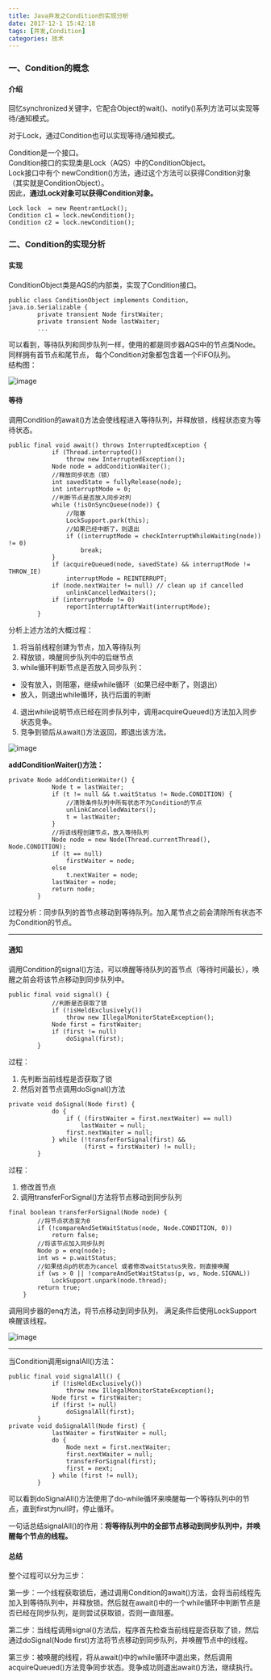 ```yaml
---
title: Java并发之Condition的实现分析
date: 2017-12-1 15:42:18
tags: [并发,Condition]
categories: 技术
---
```

### 一、Condition的概念

#### 介绍
回忆synchronized关键字，它配合Object的wait()、notify()系列方法可以实现等待/通知模式。

对于Lock，通过Condition也可以实现等待/通知模式。



Condition是一个接口。  
Condition接口的实现类是Lock（AQS）中的ConditionObject。  
Lock接口中有个 newCondition()方法，通过这个方法可以获得Condition对象（其实就是ConditionObject）。  
因此，**通过Lock对象可以获得Condition对象。**
```
Lock lock  = new ReentrantLock();
Condition c1 = lock.newCondition();
Condition c2 = lock.newCondition();
```



### 二、Condition的实现分析

#### 实现

ConditionObject类是AQS的内部类，实现了Condition接口。

```
public class ConditionObject implements Condition, java.io.Serializable {
        private transient Node firstWaiter;
        private transient Node lastWaiter;
        ...
```
可以看到，等待队列和同步队列一样，使用的都是同步器AQS中的节点类Node。
同样拥有首节点和尾节点，
每个Condition对象都包含着一个FIFO队列。  
结构图：

![image](http://osuskkx7k.bkt.clouddn.com/condition.jpg)

#### 等待

调用Condition的await()方法会使线程进入等待队列，并释放锁，线程状态变为等待状态。
```
public final void await() throws InterruptedException {
            if (Thread.interrupted())
                throw new InterruptedException();
            Node node = addConditionWaiter();
            //释放同步状态（锁）
            int savedState = fullyRelease(node);
            int interruptMode = 0;
            //判断节点是否放入同步对列
            while (!isOnSyncQueue(node)) {
                //阻塞
                LockSupport.park(this);
                //如果已经中断了，则退出
                if ((interruptMode = checkInterruptWhileWaiting(node)) != 0)
                    break;
            }
            if (acquireQueued(node, savedState) && interruptMode != THROW_IE)
                interruptMode = REINTERRUPT;
            if (node.nextWaiter != null) // clean up if cancelled
                unlinkCancelledWaiters();
            if (interruptMode != 0)
                reportInterruptAfterWait(interruptMode);
        }
```

分析上述方法的大概过程：
1. 将当前线程创建为节点，加入等待队列
2. 释放锁，唤醒同步队列中的后继节点
3. while循环判断节点是否放入同步队列：

- 没有放入，则阻塞，继续while循环（如果已经中断了，则退出）
- 放入，则退出while循环，执行后面的判断
4. 退出while说明节点已经在同步队列中，调用acquireQueued()方法加入同步状态竞争。
5. 竞争到锁后从await()方法返回，即退出该方法。  

![image](http://osuskkx7k.bkt.clouddn.com/enterCon.png)

**addConditionWaiter()方法：**
```
private Node addConditionWaiter() {
            Node t = lastWaiter;
            if (t != null && t.waitStatus != Node.CONDITION) {
                //清除条件队列中所有状态不为Condition的节点
                unlinkCancelledWaiters();
                t = lastWaiter;
            }
            //将该线程创建节点，放入等待队列
            Node node = new Node(Thread.currentThread(), Node.CONDITION);
            if (t == null)
                firstWaiter = node;
            else
                t.nextWaiter = node;
            lastWaiter = node;
            return node;
        }
```

过程分析：同步队列的首节点移动到等待队列。加入尾节点之前会清除所有状态不为Condition的节点。


---
#### 通知
调用Condition的signal()方法，可以唤醒等待队列的首节点（等待时间最长），唤醒之前会将该节点移动到同步队列中。

```
public final void signal() {
            //判断是否获取了锁
            if (!isHeldExclusively())
                throw new IllegalMonitorStateException();
            Node first = firstWaiter;
            if (first != null)
                doSignal(first);
        }
```
过程：
1. 先判断当前线程是否获取了锁
2. 然后对首节点调用doSignal()方法

```
private void doSignal(Node first) {
            do {
                if ( (firstWaiter = first.nextWaiter) == null)
                    lastWaiter = null;
                first.nextWaiter = null;
            } while (!transferForSignal(first) &&
                     (first = firstWaiter) != null);
        }
```
过程：
1. 修改首节点
2. 调用transferForSignal()方法将节点移动到同步队列


```
final boolean transferForSignal(Node node) {
        //将节点状态变为0   
        if (!compareAndSetWaitStatus(node, Node.CONDITION, 0))
            return false;
        //将该节点加入同步队列
        Node p = enq(node);
        int ws = p.waitStatus;
        //如果结点p的状态为cancel 或者修改waitStatus失败，则直接唤醒
        if (ws > 0 || !compareAndSetWaitStatus(p, ws, Node.SIGNAL))
            LockSupport.unpark(node.thread);
        return true;
    }
```
调用同步器的enq方法，将节点移动到同步队列，
满足条件后使用LockSupport唤醒该线程。  

![image](http://osuskkx7k.bkt.clouddn.com/signalcon.png)


---
当Condition调用signalAll()方法：
```
public final void signalAll() {
            if (!isHeldExclusively())
                throw new IllegalMonitorStateException();
            Node first = firstWaiter;
            if (first != null)
                doSignalAll(first);
        }
private void doSignalAll(Node first) {
            lastWaiter = firstWaiter = null;
            do {
                Node next = first.nextWaiter;
                first.nextWaiter = null;
                transferForSignal(first);
                first = next;
            } while (first != null);
        }
```
可以看到doSignalAll()方法使用了do-while循环来唤醒每一个等待队列中的节点，直到first为null时，停止循环。

一句话总结signalAll()的作用：**将等待队列中的全部节点移动到同步队列中，并唤醒每个节点的线程。**


#### 总结
整个过程可以分为三步：

第一步：一个线程获取锁后，通过调用Condition的await()方法，会将当前线程先加入到等待队列中，并释放锁。然后就在await()中的一个while循环中判断节点是否已经在同步队列，是则尝试获取锁，否则一直阻塞。


第二步：当线程调用signal()方法后，程序首先检查当前线程是否获取了锁，然后通过doSignal(Node first)方法将节点移动到同步队列，并唤醒节点中的线程。


第三步：被唤醒的线程，将从await()中的while循环中退出来，然后调用acquireQueued()方法竞争同步状态。竞争成功则退出await()方法，继续执行。

